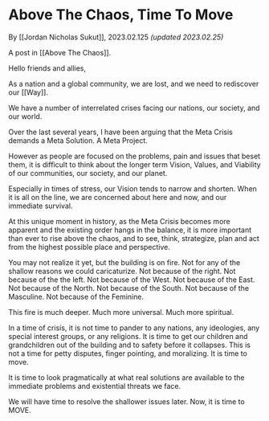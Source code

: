 # Above The Chaos, Time To Move

By [[Jordan Nicholas Sukut]], 2023.02.125 _(updated 2023.02.25)_

A post in [[Above The Chaos]].

Hello friends and allies, 

As a nation and a global community, we are lost, and we need to rediscover our [[Way]].

We have a number of interrelated crises facing our nations, our society, and our world. 

Over the last several years, I have been arguing that the Meta Crisis demands a Meta Solution. A Meta Project. 

However as people are focused on the problems, pain and issues that beset them, it is difficult to think about the longer term Vision, Values, and Viability of our communities, our society, and our planet. 

Especially in times of stress, our Vision tends to narrow and shorten. When it is all on the line, we are concerned about here and now, and our immediate survival. 

At this unique moment in history, as the Meta Crisis becomes more apparent and the existing order hangs in the balance, it is more important than ever to rise above the chaos, and to see, think, strategize, plan and act from the highest possible place and perspective. 

You may not realize it yet, but the building is on fire. Not for any of the shallow reasons we could caricaturize. Not because of the right. Not because of the the left. Not because of the West. Not because of the East. Not because of the North. Not because of the South. Not because of the Masculine. Not because of the Feminine. 

This fire is much deeper. Much more universal. Much more spiritual. 

In a time of crisis, it is not time to pander to any nations, any ideologies, any special interest groups, or any religions. It is time to get our children and grandchildren out of the building and to safety before it collapses. This is not a time for petty disputes, finger pointing, and moralizing. It is time to move. 

It is time to look pragmatically at what real solutions are available to the immediate problems and existential threats we face. 

We will have time to resolve the shallower issues later. Now, it is time to MOVE. 
